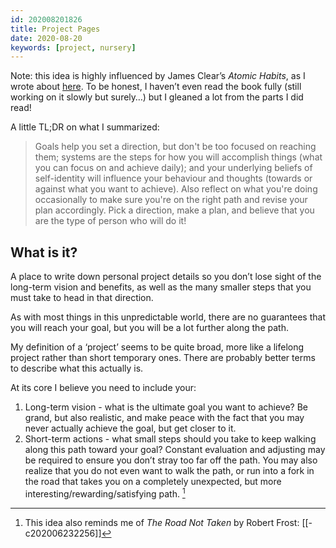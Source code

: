 ```yaml
---
id: 202008201826
title: Project Pages
date: 2020-08-20
keywords: [project, nursery]
---
```


Note: this idea is highly influenced by James Clear’s *Atomic Habits*, as I wrote about [here](https://www.reddit.com/r/1000daysofpractice/comments/ehxqqs/a_little_personal_note_on_goals/). To be honest, I haven’t even read the book fully (still working on it slowly but surely…) but I gleaned a lot from the parts I did read!

A little TL;DR on what I summarized:
> Goals help you set a direction, but don't be too focused on reaching them; systems are the steps for how you will accomplish things (what you can focus on and achieve daily); and your underlying beliefs of self-identity will influence your behaviour and thoughts (towards or against what you want to achieve). Also reflect on what you're doing occasionally to make sure you're on the right path and revise your plan accordingly.
> Pick a direction, make a plan, and believe that you are the type of person who will do it!

## What is it?
A place to write down personal project details so you don’t lose sight of the long-term vision and benefits, as well as the many smaller steps that you must take to head in that direction. 

As with most things in this unpredictable world, there are no guarantees that you will reach your goal, but you will be a lot further along the path.

My definition of a ‘project’ seems to be quite broad, more like a lifelong project rather than short temporary ones. There are probably better terms to describe what this actually is.

At its core I believe you need to include your:
1. Long-term vision - what is the ultimate goal you want to achieve? Be grand, but also realistic, and make peace with the fact that you may never actually achieve the goal, but get closer to it.
2. Short-term actions - what small steps should you take to keep walking along this path toward your goal? Constant evaluation and adjusting may be required to ensure you don’t stray too far off the path. You may also realize that you do not even want to walk the path, or run into a fork in the road that takes you on a completely unexpected, but more interesting/rewarding/satisfying path. [^1]

[^1]: This idea also reminds me of *The Road Not Taken* by Robert Frost: [[-c202006232256]]